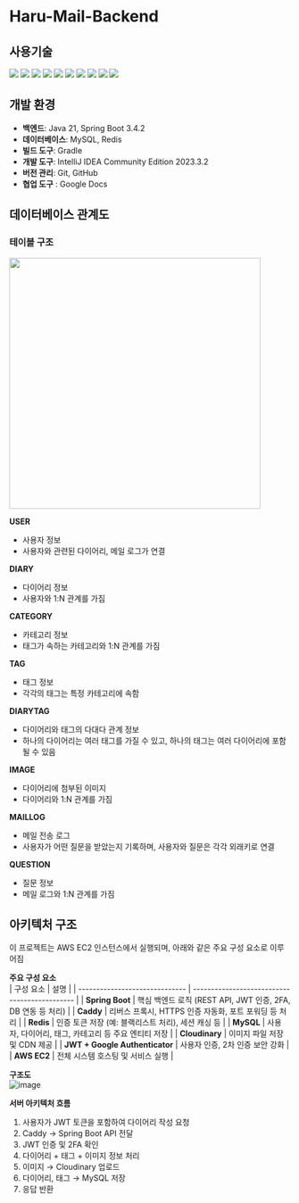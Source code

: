 # Haru-Mail-Backend

## 사용기술
<img src="https://img.shields.io/badge/java-007396?style=for-the-badge&logo=java&logoColor=white"> <img src="https://img.shields.io/badge/mysql-4479A1?style=for-the-badge&logo=mysql&logoColor=white">
<img src="https://img.shields.io/badge/springboot-6DB33F?style=for-the-badge&logo=springboot&logoColor=white">
<img src="https://img.shields.io/badge/gradle-02303A?style=for-the-badge&logo=gradle&logoColor=white">
<img src="https://img.shields.io/badge/redis-FF4438?style=for-the-badge&logo=redis&logoColor=white">
<img src="https://img.shields.io/badge/caddy-1F88C0?style=for-the-badge&logo=caddy&logoColor=white">
<img src="https://img.shields.io/badge/amazonec2-FF9900?style=for-the-badge&logo=amazonec2&logoColor=white">
<img src="https://img.shields.io/badge/cloudinary-3448C5?style=for-the-badge&logo=cloudinary&logoColor=white">
<img src="https://img.shields.io/badge/jsonwebtokens-000000?style=for-the-badge&logo=jsonwebtokens&logoColor=white">
<img src="https://img.shields.io/badge/googleauthenticator-4285F4?style=for-the-badge&logo=googleauthenticator&logoColor=white"> 

## 개발 환경
- **백엔드**: Java 21, Spring Boot 3.4.2
- **데이터베이스**: MySQL, Redis
- **빌드 도구**: Gradle
- **개발 도구**: IntelliJ IDEA Community Edition 2023.3.2
- **버전 관리**: Git, GitHub
- **협업 도구** : Google Docs  
  
## 데이터베이스 관계도

### 테이블 구조
<img src="img_1.png" width="450"/>

**USER**
- 사용자 정보
- 사용자와 관련된 다이어리, 메일 로그가 연결

**DIARY**
- 다이어리 정보
- 사용자와 1:N 관계를 가짐

**CATEGORY**
- 카테고리 정보
- 태그가 속하는 카테고리와 1:N 관계를 가짐

**TAG**
- 태그 정보
- 각각의 태그는 특정 카테고리에 속함

**DIARYTAG**
- 다이어리와 태그의 다대다 관계 정보
- 하나의 다이어리는 여러 태그를 가질 수 있고, 하나의 태그는 여러 다이어리에 포함될 수 있음

**IMAGE**
- 다이어리에 첨부된 이미지
- 다이어리와 1:N 관계를 가짐

**MAILLOG**
- 메일 전송 로그
- 사용자가 어떤 질문을 받았는지 기록하며, 사용자와 질문은 각각 외래키로 연결

**QUESTION**
- 질문 정보
- 메일 로그와 1:N 관계를 가짐


## 아키텍처 구조
이 프로젝트는 AWS EC2 인스턴스에서 실행되며, 아래와 같은 주요 구성 요소로 이루어짐 

**주요 구성 요소**  
| 구성 요소                          | 설명                                            |
| ------------------------------ | --------------------------------------------- |
| **Spring Boot**                | 핵심 백엔드 로직 (REST API, JWT 인증, 2FA, DB 연동 등 처리) |
| **Caddy**                      | 리버스 프록시, HTTPS 인증 자동화, 포트 포워딩 등 처리            |
| **Redis**                      | 인증 토큰 저장 (예: 블랙리스트 처리), 세션 캐싱 등               |
| **MySQL**                      | 사용자, 다이어리, 태그, 카테고리 등 주요 엔티티 저장               |
| **Cloudinary**                 | 이미지 파일 저장 및 CDN 제공                            |
| **JWT + Google Authenticator** | 사용자 인증, 2차 인증 보안 강화                           |
| **AWS EC2**                    | 전체 시스템 호스팅 및 서비스 실행                           |


**구조도**  
![image](https://github.com/user-attachments/assets/25a19163-2ac0-4e96-beee-c7573ff933f6)


**서버 아키텍처 흐름**  
1. 사용자가 JWT 토큰을 포함하여 다이어리 작성 요청
2. Caddy → Spring Boot API 전달
3. JWT 인증 및 2FA 확인
4. 다이어리 + 태그 + 이미지 정보 처리
5. 이미지 → Cloudinary 업로드
6. 다이어리, 태그 → MySQL 저장
7. 응답 반환
